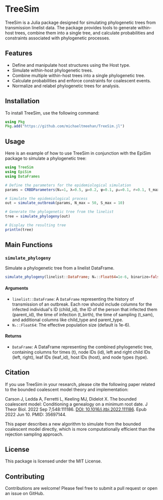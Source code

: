 # TreeSim
TreeSim is a Julia package designed for simulating phylogenetic trees from transmission linelist data. The package provides tools to generate within-host trees, combine them into a single tree, and calculate probabilities and constraints associated with phylogenetic processes.

## Features
- Define and manipulate host structures using the Host type.
- Simulate within-host phylogenetic trees.
- Combine multiple within-host trees into a single phylogenetic tree.
- Calculate probabilities and enforce constraints for coalescent events.
- Normalize and relabel phylogenetic trees for analysis.

## Installation
To install TreeSim, use the following command:
```julia
using Pkg
Pkg.add("https://github.com/michaeltmeehan/TreeSim.jl")
```

## Usage
Here is an example of how to use TreeSim in conjunction with the EpiSim package to simulate a phylogenetic tree:
```julia
using TreeSim
using EpiSim
using DataFrames

# Define the parameters for the epidemiological simulation
params = CRBDParameters(N₀=1, λ=0.5, μ=0.2, ψ=0.1, ρ₀=0.1, r=0.1, t_max=100.0)

# Simulate the epidemiological process
out = simulate_outbreak(params, N_max = 50, S_max = 10)

# Generate the phylogenetic tree from the linelist
tree = simulate_phylogeny(out)

# Display the resulting tree
println(tree)
```

## Main Functions
### `simulate_phylogeny`
Simulate a phylogenetic tree from a linelist DataFrame.
```julia
simulate_phylogeny(linelist::DataFrame; Nₑ::Float64=1e-6, binarize=false) -> Phylogeny
```
#### Arguments
- `linelist::DataFrame`: A `DataFrame` representing the history of transmission of an outbreak. Each row should include columns for the infected individual's ID (child_id), the ID of the person that infected them (parent_id), the time of infection (t_birth), the time of sampling (t_sam), and additional columns like child_type and parent_type.
- `Nₑ::Float64`: The effective population size (default is 1e-6).

#### Returns
- `DataFrame`: A DataFrame representing the combined phylogenetic tree, containing columns for times (t), node IDs (id), left and right child IDs (left, right), leaf IDs (leaf_id), host IDs (host), and node types (type).

## Citation
If you use TreeSim in your research, please cite the following paper related to the bounded coalescent model theory and implementation:

Carson J, Ledda A, Ferretti L, Keeling MJ, Didelot X. The bounded coalescent model: Conditioning a genealogy on a minimum root date. J Theor Biol. 2022 Sep 7;548:111186. [DOI: 10.1016/j.jtbi.2022.111186](https://doi.org/10.1016/j.jtbi.2022.111186). Epub 2022 Jun 10. PMID: 35697144.

This paper describes a new algorithm to simulate from the bounded coalescent model directly, which is more computationally efficient than the rejection sampling approach.

## License
This package is licensed under the MIT License.

## Contributing
Contributions are welcome! Please feel free to submit a pull request or open an issue on GitHub.